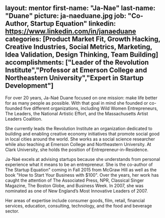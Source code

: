 layout: mentor
first-name: "Ja-Nae"
last-name: "Duane"
picture: ja-naeduane.jpg
job: "Co-Author, Startup Equation"
linkedin: https://www.linkedin.com/in/janaeduane 
categories: [Product Market Fit, Growth Hacking, Creative Industries, Social Metrics, Marketing, Idea Validation, Design Thinking, Team Building]
accomplishments: ["Leader of the Revolution Institute","Professor at Emerson College and Northeastern University","Expert in Startup Development"]
---
For over 20 years, Ja-Naé Duane focused on one mission: make life better for as many people as possible. With that goal in mind she founded or co-founded five different organizations, including Wild Women Entrepreneurs, The Leaders, the National Artistic Effort, and the Massachusetts Artist Leaders Coalition. 

She currently leads the Revolution Institute an organization dedicated to building and enabling creative economy initiatives that promote social good in local cities around the world. She works as a social science researcher while also teaching at Emerson College and Northeastern University. At Clark University, she holds the position of Entrepreneur-in-Residence. 

Ja-Naé excels at advising startups because she understands from personal experience what it means to be an entrepreneur. She is the co-author of The Startup Equation" coming in Fall 2015 from McGraw Hill as well as the book "How to Start Your Business with $100". Over the years, her work has caught the attention of The Associated Press, NPR, Classical Singer Magazine, The Boston Globe, and Business Week. In 2007, she was nominated as one of New England’s Most Innovative Leaders of 2007.

Her areas of expertise include consumer goods, film, retail, financial services, education, consulting, technology, and the food and beverage sector.
